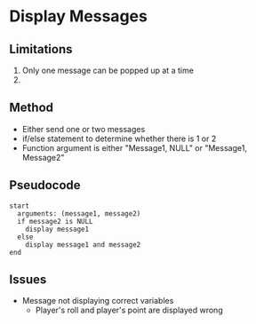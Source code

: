 # Display Messages

## Limitations

1. Only one message can be popped up at a time
2. 

## Method

- Either send one or two messages
- if/else statement to determine whether there is 1 or 2
- Function argument is either "Message1, NULL" or "Message1, Message2"

## Pseudocode

```
start
  arguments: (message1, message2)
  if message2 is NULL
    display message1
  else
    display message1 and message2
end
```

## Issues

- Message not displaying correct variables
    - Player's roll and player's point are displayed wrong
